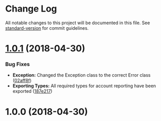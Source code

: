 # Change Log

All notable changes to this project will be documented in this file. See [standard-version](https://github.com/conventional-changelog/standard-version) for commit guidelines.

<a name="1.0.1"></a>
# [1.0.1](https://github.com/vultuk/revolut-business/compare/v1.0.1...v1.0.0) (2018-04-30)


### Bug Fixes

* **Exception:** Changed the Exception class to the correct Error class ([02aff8f](https://github.com/vultuk/revolut-business/commit/02aff8f))
* **Exporting Types:** All required types for account reporting have been exported ([187e217](https://github.com/vultuk/revolut-business/commit/187e217))



<a name="1.0.0"></a>
# 1.0.0 (2018-04-30)
